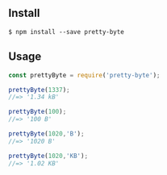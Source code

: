 ## Install

```
$ npm install --save pretty-byte
```

## Usage

```js
const prettyByte = require('pretty-byte');

prettyByte(1337);
//=> '1.34 kB'

prettyByte(100);
//=> '100 B'

prettyByte(1020,'B');
//=> '1020 B'

prettyByte(1020,'KB');
//=> '1.02 KB'
```
